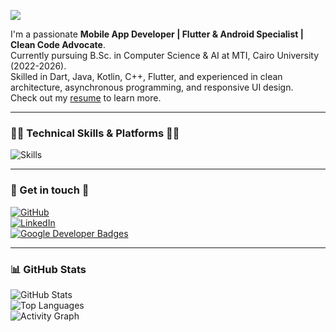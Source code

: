 ![](https://capsule-render.vercel.app/api?type=waving&height=200&text=Hello,%20I'm%20Ahmed%20Jaber%20Ahmed!&fontAlign=40&fontAlignY=40&color=0:0F0FF0,100:FF0000&fontColor=ffffff)

I'm a passionate **Mobile App Developer | Flutter & Android Specialist | Clean Code Advocate**.  
Currently pursuing B.Sc. in Computer Science & AI at MTI, Cairo University (2022-2026).  
Skilled in Dart, Java, Kotlin, C++, Flutter, and experienced in clean architecture, asynchronous programming, and responsive UI design.  
Check out my [resume](https://drive.google.com/file/d/1k--6o7V_AcEBTo4xrZSr0cNdqeC4kgx4/view?usp=sharing) to learn more.

---

### 👨‍💻 Technical Skills & Platforms 👩‍💻

![Skills](https://skillicons.dev/icons?i=dart,java,kotlin,flutter,androidstudio,git,github,firebase,sqlite,postgres,nodejs,express,figma)

---

### 💬 Get in touch 💬

[![GitHub](https://skillicons.dev/icons?i=github)](https://github.com/your-github-username)  
[![LinkedIn](https://skillicons.dev/icons?i=linkedin)](https://www.linkedin.com/in/ahmed-jaber-ahmed-779360258)  
[![Google Developer Badges](https://img.shields.io/badge/Google-Developer-blue?logo=google)](https://g.dev/Ahmed_Jaber)

---

### 📊 GitHub Stats

![GitHub Stats](https://github-readme-stats.vercel.app/api?username=your-github-username&show_icons=true&theme=tokyonight)  
![Top Languages](https://github-readme-stats.vercel.app/api/top-langs/?username=your-github-username&layout=compact&theme=tokyonight)  
![Activity Graph](https://github-readme-activity-graph.vercel.app/graph?username=your-github-username&theme=tokyo-night)
